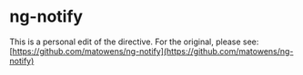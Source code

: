ng-notify
=========

This is a personal edit of the directive.
For the original, please see: [https://github.com/matowens/ng-notify](https://github.com/matowens/ng-notify)
